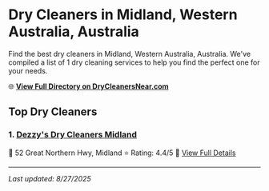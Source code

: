 # Dry Cleaners in Midland, Western Australia, Australia

Find the best dry cleaners in Midland, Western Australia, Australia. We've compiled a list of 1 dry cleaning services to help you find the perfect one for your needs.

🌐 **[View Full Directory on DryCleanersNear.com](https://drycleanersnear.com/city/Australia/Western%20Australia/Midland)**

## Top Dry Cleaners

### 1. [Dezzy's Dry Cleaners Midland](https://drycleanersnear.com/dryCleaner/68ad16921d9ee695c9253197/dezzy-s-dry-cleaners-midland)
📍 52 Great Northern Hwy, Midland
⭐ Rating: 4.4/5
🔗 [View Full Details](https://drycleanersnear.com/dryCleaner/68ad16921d9ee695c9253197/dezzy-s-dry-cleaners-midland)


---

*Last updated: 8/27/2025*
